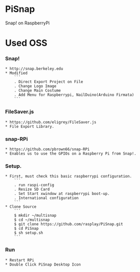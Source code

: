 # PiSnap
Snap! on RaspberryPi

# Used OSS
### Snap!
    * http://snap.berkeley.edu
    * Modified
        ```
        . Direct Export Project on File
        . Change Logo Image
        . Change Main Costume
        . Add Menu for Raspberrypi, NailDuino(Arduino Firmata)
        ```
        
    
### FileSaver.js
    * https://github.com/eligrey/FileSaver.js
    * File Export Library.

### snap-RPi
    * https://github.com/pbrown66/snap-RPi
    * Enables us to use the GPIOs on a Raspberry Pi from Snap!.

### Setup.
    * First, must check this basic raspberrypi configuration.
        ```
        . run raspi-config
        . Resize SD Card
        . Set Start xwindow at raspberrypi boot-up.
        . International configuration
        ```
    * Clone Source
        ```
        $ mkdir ~/multisnap
        $ cd ~/multisnap
        $ git clone https://github.com/rasplay/PiSnap.git
        $ cd PiSnap
        $ sh setup.sh
        ```

### Run
    * Restart RPi
    * Double Click PiSnap Desktop Icon
    
    